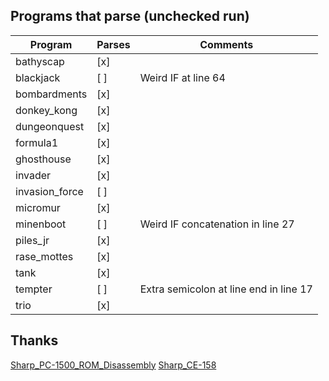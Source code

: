 ## Programs that parse (unchecked run)

| Program        | Parses | Comments                               |
| -------------- | ------ | -------------------------------------- |
| bathyscap      | [x]    |                                        |
| blackjack      | [ ]    | Weird IF at line 64                    |
| bombardments   | [x]    |                                        |
| donkey_kong    | [x]    |                                        |
| dungeonquest   | [x]    |                                        |
| formula1       | [x]    |                                        |
| ghosthouse     | [x]    |                                        |
| invader        | [x]    |                                        |
| invasion_force | [ ]    |                                        |
| micromur       | [x]    |                                        |
| minenboot      | [ ]    | Weird IF concatenation in line 27      |
| piles_jr       | [x]    |                                        |
| rase_mottes    | [x]    |                                        |
| tank           | [x]    |                                        |
| tempter        | [ ]    | Extra semicolon at line end in line 17 |
| trio           | [x]    |                                        |

## Thanks

[Sharp_PC-1500_ROM_Disassembly](https://github.com/Jeff-Birt/Sharp_PC-1500_ROM_Disassembly)
[Sharp_CE-158](https://github.com/Jeff-Birt/Sharp_CE-158)